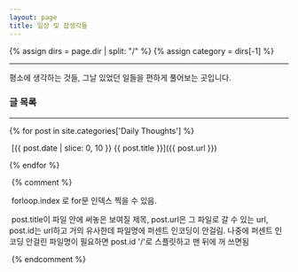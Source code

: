 ```yaml
---
layout: page
title: 일상 및 잡생각들
---
```

{% assign dirs = page.dir | split: "/" %}
{% assign category = dirs[-1] %}

---

 평소에 생각하는 것들, 그날 있었던 일들을 편하게 풀어보는 곳입니다.



### 글 목록
---

{% for post in site.categories['Daily Thoughts'] %}

​	[{{ post.date | slice: 0, 10 }} {{ post.title }}]({{ post.url }})

{% endfor  %}

​	{% comment %}

​	forloop.index 로 for문 인덱스 찍을 수 있음.

​		post.title이 파일 안에 써놓은 보여질 제목, post.url은 그 파일로 갈 수 있는 url, post.id는 url하고 거의 유사한데 파일명에 퍼센트 인코딩이 안걸림. 나중에 퍼센트 인코딩 안걸린 파일명이 필요하면 post.id '/'로 스플릿하고 맨 뒤에 꺼 쓰면됨

​	{% endcomment %}